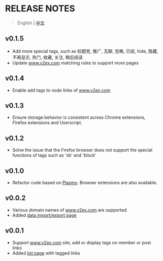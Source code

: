 # RELEASE NOTES

> English | [中文](zh-CN.md)

## v0.1.5

- Add more special tags, such as 标题党, 推广, 无聊, 忽略, 已阅, hide, 隐藏, 不再显示, 热门, 收藏, 关注, 稍后阅读
- Update www.v2ex.com matching rules to support more pages

## v0.1.4

- Enable add tags to node links of www.v2ex.com

## v0.1.3

- Ensure storage behavior is consistent across Chrome extensions, Firefox extensions and Userscript.

## v0.1.2

- Solve the issue that the Firefox browser does not support the special functions of tags such as 'sb' and 'block'

## v0.1.0

- Refactor code based on [Plasmo](https://www.plasmo.com/). Browser extensions are also available.

## v0.0.2

- Various domain names of www.v2ex.com are supported
- Added [data import/export page](https://utags.pipecraft.net/data/)

## v0.0.1

- Support www.v2ex.com site, add or display tags on member or post links
- Added [list page](https://utags.pipecraft.net/tags/) with tagged links
